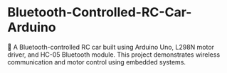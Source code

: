 # Bluetooth-Controlled-RC-Car-Arduino
🚗 A Bluetooth-controlled RC car built using Arduino Uno, L298N motor driver, and HC-05 Bluetooth module. This project demonstrates wireless communication and motor control using embedded systems.

